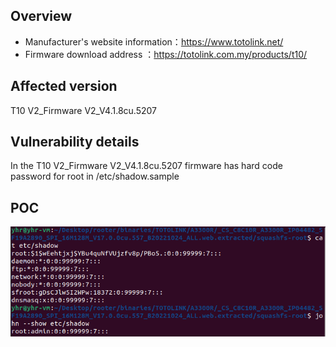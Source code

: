 ## Overview

- Manufacturer's website information：https://www.totolink.net/
- Firmware download address ：https://totolink.com.my/products/t10/

## Affected version

T10 V2_Firmware V2_V4.1.8cu.5207

## Vulnerability details

In the T10 V2_Firmware V2_V4.1.8cu.5207 firmware has hard code password for root in /etc/shadow.sample

## POC

![image-20240719193335228](https://raw.githubusercontent.com/abcdefg-png/images2/main/image-20240719193335228.png)

